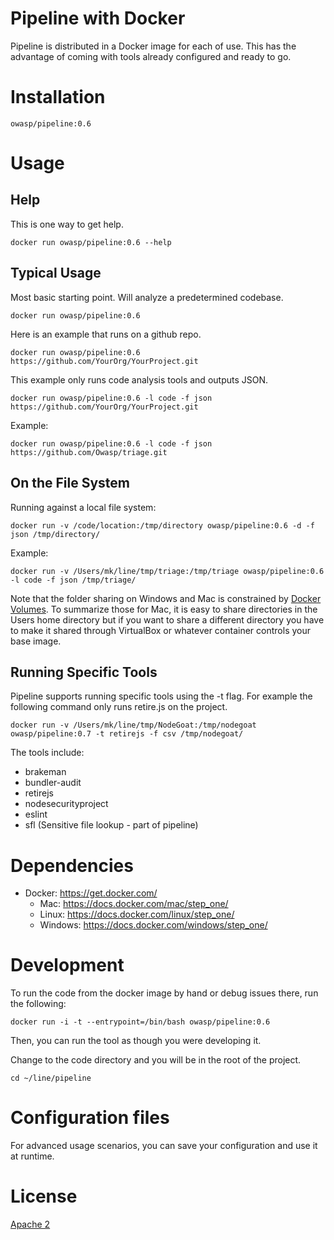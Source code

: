 # Pipeline with Docker

Pipeline is distributed in a Docker image for each of use.
This has the advantage of coming with tools already 
configured and ready to go.

# Installation

```
owasp/pipeline:0.6
```

# Usage

## Help

This is one way to get help.
```
docker run owasp/pipeline:0.6 --help
```

## Typical Usage

Most basic starting point.  Will analyze a predetermined codebase.
```
docker run owasp/pipeline:0.6 
```

Here is an example that runs on a github repo.
```
docker run owasp/pipeline:0.6 https://github.com/YourOrg/YourProject.git
```

This example only runs code analysis tools and outputs JSON.
```
docker run owasp/pipeline:0.6 -l code -f json https://github.com/YourOrg/YourProject.git
```

Example: 
```
docker run owasp/pipeline:0.6 -l code -f json https://github.com/Owasp/triage.git
```

## On the File System 

Running against a local file system: 
```
docker run -v /code/location:/tmp/directory owasp/pipeline:0.6 -d -f json /tmp/directory/
```

Example: 
```
docker run -v /Users/mk/line/tmp/triage:/tmp/triage owasp/pipeline:0.6 -l code -f json /tmp/triage/
```

Note that the folder sharing on Windows and Mac is constrained by [Docker Volumes](https://docs.docker.com/engine/userguide/dockervolumes/).
To summarize those for Mac, it is easy to share directories in the Users home directory but if you want to share 
a different directory you have to make it shared through VirtualBox or whatever container controls your base image.

## Running Specific Tools

Pipeline supports running specific tools using the -t flag.  For example the following command only runs retire.js on the project. 
```
docker run -v /Users/mk/line/tmp/NodeGoat:/tmp/nodegoat owasp/pipeline:0.7 -t retirejs -f csv /tmp/nodegoat/
```

The tools include: 
- brakeman
- bundler-audit
- retirejs
- nodesecurityproject
- eslint
- sfl (Sensitive file lookup - part of pipeline)


# Dependencies

- Docker:  https://get.docker.com/
  - Mac: https://docs.docker.com/mac/step_one/
  - Linux: https://docs.docker.com/linux/step_one/
  - Windows:  https://docs.docker.com/windows/step_one/

# Development

To run the code from the docker image by hand or debug issues there, run the following: 

```
docker run -i -t --entrypoint=/bin/bash owasp/pipeline:0.6
```

Then, you can run the tool as though you were developing it.

Change to the code directory and you will be in the root of the project.

```
cd ~/line/pipeline
```

# Configuration files

For advanced usage scenarios, you can save your configuration 
and use it at runtime.

# License

[Apache 2](http://www.apache.org/licenses/LICENSE-2.0)